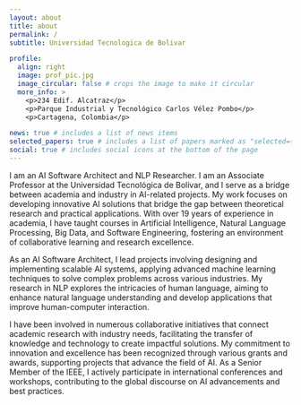```yaml
---
layout: about
title: about
permalink: /
subtitle: Universidad Tecnologica de Bolivar

profile:
  align: right
  image: prof_pic.jpg
  image_circular: false # crops the image to make it circular
  more_info: >
    <p>234 Edif. Alcatraz</p>
    <p>Parque Industrial y Tecnológico Carlos Vélez Pombo</p>
    <p>Cartagena, Colombia</p>

news: true # includes a list of news items
selected_papers: true # includes a list of papers marked as "selected={true}"
social: true # includes social icons at the bottom of the page
---
```


I am an AI Software Architect and NLP Researcher. I am an Associate Professor at the Universidad Tecnológica de Bolívar, and I serve as a bridge between academia and industry in AI-related projects. My work focuses on developing innovative AI solutions that bridge the gap between theoretical research and practical applications. With over 19 years of experience in academia, I have taught courses in Artificial Intelligence, Natural Language Processing, Big Data, and Software Engineering, fostering an environment of collaborative learning and research excellence.

As an AI Software Architect, I lead projects involving designing and implementing scalable AI systems, applying advanced machine learning techniques to solve complex problems across various industries. My research in NLP explores the intricacies of human language, aiming to enhance natural language understanding and develop applications that improve human-computer interaction.

I have been involved in numerous collaborative initiatives that connect academic research with industry needs, facilitating the transfer of knowledge and technology to create impactful solutions. My commitment to innovation and excellence has been recognized through various grants and awards, supporting projects that advance the field of AI. As a Senior Member of the IEEE, I actively participate in international conferences and workshops, contributing to the global discourse on AI advancements and best practices.
